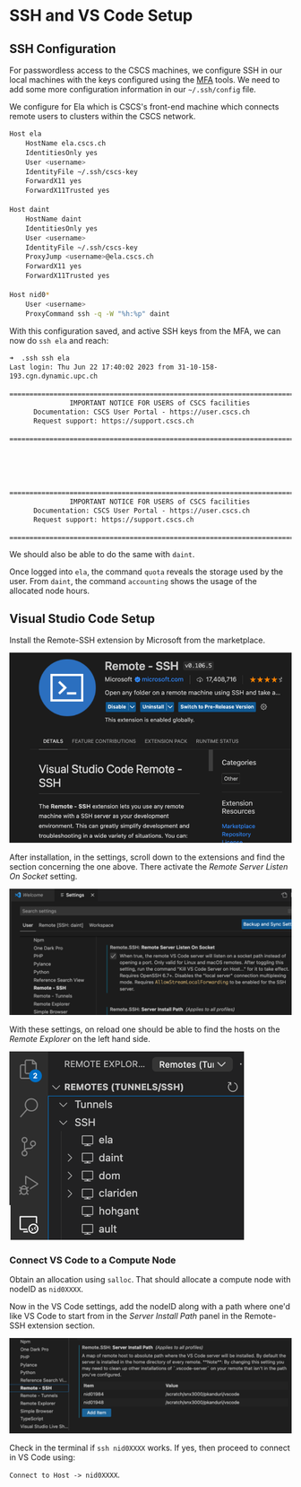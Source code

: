 # SSH and VS Code Setup

## SSH Configuration

For passwordless access to the CSCS machines, we configure SSH in our local machines with the keys configured using the [MFA](https://user.cscs.ch/access/auth/mfa/) tools. We need to add some more configuration information in our `~/.ssh/config` file.

We configure for Ela which is CSCS's front-end machine which connects remote users to clusters within the CSCS network.

```bash
Host ela
    HostName ela.cscs.ch
    IdentitiesOnly yes
    User <username>
    IdentityFile ~/.ssh/cscs-key
    ForwardX11 yes
    ForwardX11Trusted yes

Host daint
    HostName daint
    IdentitiesOnly yes
    User <username>
    IdentityFile ~/.ssh/cscs-key
    ProxyJump <username>@ela.cscs.ch
    ForwardX11 yes
    ForwardX11Trusted yes

Host nid0*
    User <username>
    ProxyCommand ssh -q -W "%h:%p" daint
```

With this configuration saved, and active SSH keys from the MFA, we can now do `ssh ela` and reach:

```console
➜  .ssh ssh ela
Last login: Thu Jun 22 17:40:02 2023 from 31-10-158-193.cgn.dynamic.upc.ch
  =========================================================================
               IMPORTANT NOTICE FOR USERS of CSCS facilities
      Documentation: CSCS User Portal - https://user.cscs.ch
      Request support: https://support.cscs.ch
  =========================================================================




  =========================================================================
               IMPORTANT NOTICE FOR USERS of CSCS facilities
      Documentation: CSCS User Portal - https://user.cscs.ch
      Request support: https://support.cscs.ch
  =========================================================================
```

We should also be able to do the same with `daint`.

Once logged into `ela`, the command `quota` reveals the storage used by the user. From `daint`, the command `accounting` shows the usage of the allocated node hours.

## Visual Studio Code Setup

Install the Remote-SSH extension by Microsoft from the marketplace.

![Remote - SSH extension](images/remote-ext.png)

After installation, in the settings, scroll down to the extensions and find the section concerning the one above. There activate the *Remote Server Listen On Socket* setting.

![Listen on Server Setting](images/settings.png)

With these settings, on reload one should be able to find the hosts on the *Remote Explorer* on the left hand side.

![Remote explorer](images/connect-menu.png)

### Connect VS Code to a Compute Node

Obtain an allocation using `salloc`. That should allocate a compute node with nodeID as `nid0XXXX`.

Now in the VS Code settings, add the nodeID along with a path where one'd like VS Code to start from in the *Server Install Path* panel in the Remote-SSH extension section.

![Add nodeID and path](images/add-node.png)

Check in the terminal if `ssh nid0XXXX` works. If yes, then proceed to connect in VS Code using:

`Connect to Host -> nid0XXXX`.